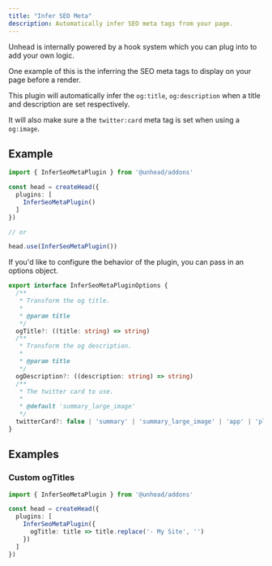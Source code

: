 ```yaml
---
title: "Infer SEO Meta"
description: Automatically infer SEO meta tags from your page.
---
```


Unhead is internally powered by a hook system which you can plug into to add your own logic.

One example of this is the inferring the SEO meta tags to display on your page before a render.

This plugin will automatically infer the `og:title`, `og:description` when a title and description are set respectively.

It will also make sure a the `twitter:card` meta tag is set when using a `og:image`.

## Example

```ts
import { InferSeoMetaPlugin } from '@unhead/addons'

const head = createHead({
  plugins: [
    InferSeoMetaPlugin()
  ]
})

// or

head.use(InferSeoMetaPlugin())
```

If you'd like to configure the behavior of the plugin, you can pass in an options object.

```ts
export interface InferSeoMetaPluginOptions {
  /**
   * Transform the og title.
   *
   * @param title
   */
  ogTitle?: ((title: string) => string)
  /**
   * Transform the og description.
   *
   * @param title
   */
  ogDescription?: ((description: string) => string)
  /**
   * The twitter card to use.
   *
   * @default 'summary_large_image'
   */
  twitterCard?: false | 'summary' | 'summary_large_image' | 'app' | 'player'
}
```

## Examples

### Custom ogTitles

```ts
import { InferSeoMetaPlugin } from '@unhead/addons'

const head = createHead({
  plugins: [
    InferSeoMetaPlugin({
      ogTitle: title => title.replace('- My Site', '')
    })
  ]
})
```

